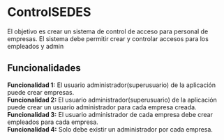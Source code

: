 # ControlSEDES
El objetivo es crear un sistema de control de acceso para personal de empresas. El sistema debe permitir crear y controlar accesos para los empleados y admin

## Funcionalidades
**Funcionalidad 1:** El usuario administrador(superusuario) de la aplicación puede crear empresas.  
**Funcionalidad 2:** El usuario administrador(superusuario) de la aplicación puede crear un usuario administrador para cada empresa creada.  
**Funcionalidad 3:** El usuario administrador de cada empresa debe crear empleados para cada empresa.  
**Funcionalidad 4:** Solo debe existir un administrador por cada empresa.   
